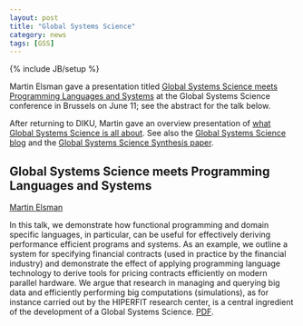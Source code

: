 ```yaml
---
layout: post
title: "Global Systems Science"
category: news
tags: [GSS]
---
```

{% include JB/setup %}

Martin Elsman gave a presentation titled [Global Systems Science meets Programming Languages and Systems](pdf/elsman_GSS2.pdf) at the Global Systems Science
conference in Brussels on June 11; see the abstract for the talk below.

After returning to DIKU, Martin gave an overview presentation of [what
Global Systems Science is all about](pdf/whatis_GSS.pdf). See also the
[Global Systems Science blog](http://blog.global-systems-science.eu/)
and the [Global Systems Science Synthesis paper](http://blog.global-systems-science.eu/?p=1512).

## Global Systems Science meets Programming Languages and Systems
[Martin Elsman](http://www.elsman.com)

In this talk, we demonstrate how functional programming and
domain specific languages, in particular, can be useful for
effectively deriving performance efficient programs and systems. As an
example, we outline a system for specifying financial contracts (used
in practice by the financial industry) and demonstrate the effect of
applying programming language technology to derive tools for pricing
contracts efficiently on modern parallel hardware. We argue that
research in managing and querying big data and efficiently performing
big computations (simulations), as for instance carried out by the
HIPERFIT research center, is a central ingredient of the development
of a Global Systems Science. [PDF](pdf/elsman_GSS2.pdf).
